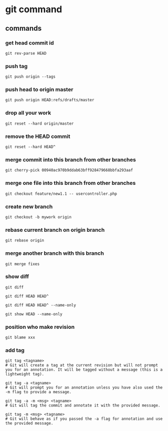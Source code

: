 
# git command

## commands

### get head commit id
```
git rev-parse HEAD
```

### push tag
```
git push origin --tags
```

### push head to origin master
```
git push origin HEAD:refs/drafts/master
```

### drop all your work
```
git reset --hard origin/master
```

### remove the HEAD commit
```
git reset --hard HEAD^
```

### merge commit into this branch from other branches
```
git cherry-pick 00940ac970b9ddab63bff928479668bbfa293aaf
```

### merge one file into this branch from other branches
```
git checkout feature/new1.1 -- usercontroller.php
```

### create new branch
```
git checkout -b mywork origin
```

### rebase current branch on origin branch
```
git rebase origin
```

### merge another branch with this branch
```
git merge fixes
```

### show diff
```
git diff

git diff HEAD HEAD^

git diff HEAD HEAD^ --name-only

git show HEAD --name-only
```

### position who make revision
```
git blame xxx
```

### add tag
```
git tag <tagname>
# Git will create a tag at the current revision but will not prompt you for an annotation. It will be tagged without a message (this is a lightweight tag).

git tag -a <tagname>
# Git will prompt you for an annotation unless you have also used the -m flag to provide a message.

git tag -a -m <msg> <tagname>
# Git will tag the commit and annotate it with the provided message.

git tag -m <msg> <tagname>
# Git will behave as if you passed the -a flag for annotation and use the provided message.
```







